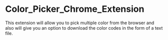 # Color_Picker_Chrome_Extension
This extension will allow you to pick multiple color from the browser and also will give you an option to download the color codes in the form of a text file.
